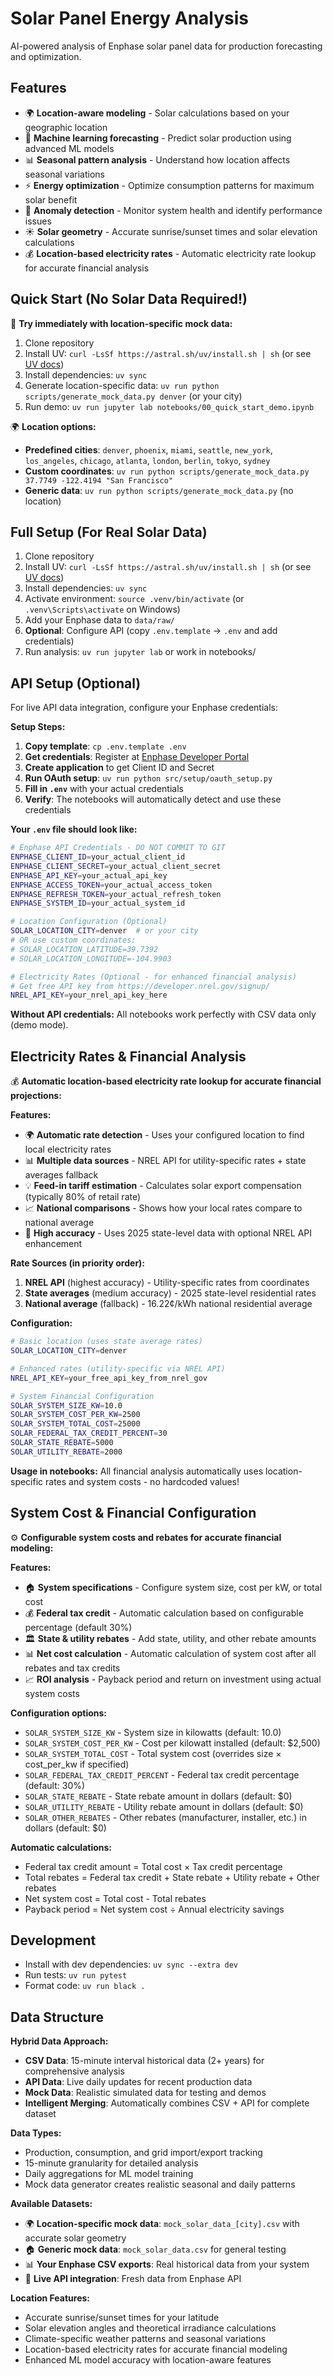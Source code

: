 # Solar Panel Energy Analysis

AI-powered analysis of Enphase solar panel data for production forecasting and optimization.

## Features
- 🌍 **Location-aware modeling** - Solar calculations based on your geographic location
- 🤖 **Machine learning forecasting** - Predict solar production using advanced ML models
- 📊 **Seasonal pattern analysis** - Understand how location affects seasonal variations
- ⚡ **Energy optimization** - Optimize consumption patterns for maximum solar benefit
- 🚨 **Anomaly detection** - Monitor system health and identify performance issues
- ☀️ **Solar geometry** - Accurate sunrise/sunset times and solar elevation calculations
- 💰 **Location-based electricity rates** - Automatic electricity rate lookup for accurate financial analysis

## Quick Start (No Solar Data Required!)
🚀 **Try immediately with location-specific mock data:**
1. Clone repository
2. Install UV: `curl -LsSf https://astral.sh/uv/install.sh | sh` (or see [UV docs](https://docs.astral.sh/uv/))
3. Install dependencies: `uv sync`
4. Generate location-specific data: `uv run python scripts/generate_mock_data.py denver` (or your city)
5. Run demo: `uv run jupyter lab notebooks/00_quick_start_demo.ipynb`

🌍 **Location options:**
- **Predefined cities**: `denver`, `phoenix`, `miami`, `seattle`, `new_york`, `los_angeles`, `chicago`, `atlanta`, `london`, `berlin`, `tokyo`, `sydney`
- **Custom coordinates**: `uv run python scripts/generate_mock_data.py 37.7749 -122.4194 "San Francisco"`
- **Generic data**: `uv run python scripts/generate_mock_data.py` (no location)

## Full Setup (For Real Solar Data)
1. Clone repository
2. Install UV: `curl -LsSf https://astral.sh/uv/install.sh | sh` (or see [UV docs](https://docs.astral.sh/uv/))
3. Install dependencies: `uv sync`
4. Activate environment: `source .venv/bin/activate` (or `.venv\Scripts\activate` on Windows)
5. Add your Enphase data to `data/raw/`
6. **Optional**: Configure API (copy `.env.template` → `.env` and add credentials)
7. Run analysis: `uv run jupyter lab` or work in notebooks/

## API Setup (Optional)
For live API data integration, configure your Enphase credentials:

**Setup Steps:**
1. **Copy template**: `cp .env.template .env`
2. **Get credentials**: Register at [Enphase Developer Portal](https://developer.enphase.com/)
3. **Create application** to get Client ID and Secret
4. **Run OAuth setup**: `uv run python src/setup/oauth_setup.py`
5. **Fill in `.env`** with your actual credentials
6. **Verify**: The notebooks will automatically detect and use these credentials

**Your `.env` file should look like:**
```bash
# Enphase API Credentials - DO NOT COMMIT TO GIT
ENPHASE_CLIENT_ID=your_actual_client_id
ENPHASE_CLIENT_SECRET=your_actual_client_secret
ENPHASE_API_KEY=your_actual_api_key
ENPHASE_ACCESS_TOKEN=your_actual_access_token
ENPHASE_REFRESH_TOKEN=your_actual_refresh_token
ENPHASE_SYSTEM_ID=your_actual_system_id

# Location Configuration (Optional)
SOLAR_LOCATION_CITY=denver  # or your city
# OR use custom coordinates:
# SOLAR_LOCATION_LATITUDE=39.7392
# SOLAR_LOCATION_LONGITUDE=-104.9903

# Electricity Rates (Optional - for enhanced financial analysis)
# Get free API key from https://developer.nrel.gov/signup/
NREL_API_KEY=your_nrel_api_key_here
```

**Without API credentials:** All notebooks work perfectly with CSV data only (demo mode).

## Electricity Rates & Financial Analysis
💰 **Automatic location-based electricity rate lookup for accurate financial projections:**

**Features:**
- 🌍 **Automatic rate detection** - Uses your configured location to find local electricity rates
- 📊 **Multiple data sources** - NREL API for utility-specific rates + state averages fallback
- 💡 **Feed-in tariff estimation** - Calculates solar export compensation (typically 80% of retail rate)
- 📈 **National comparisons** - Shows how your local rates compare to national average
- 🎯 **High accuracy** - Uses 2025 state-level data with optional NREL API enhancement

**Rate Sources (in priority order):**
1. **NREL API** (highest accuracy) - Utility-specific rates from coordinates
2. **State averages** (medium accuracy) - 2025 state-level residential rates
3. **National average** (fallback) - 16.22¢/kWh national residential average

**Configuration:**
```bash
# Basic location (uses state average rates)
SOLAR_LOCATION_CITY=denver

# Enhanced rates (utility-specific via NREL API)
NREL_API_KEY=your_free_api_key_from_nrel_gov

# System Financial Configuration
SOLAR_SYSTEM_SIZE_KW=10.0
SOLAR_SYSTEM_COST_PER_KW=2500
SOLAR_SYSTEM_TOTAL_COST=25000
SOLAR_FEDERAL_TAX_CREDIT_PERCENT=30
SOLAR_STATE_REBATE=5000
SOLAR_UTILITY_REBATE=2000
```

**Usage in notebooks:**
All financial analysis automatically uses location-specific rates and system costs - no hardcoded values!

## System Cost & Financial Configuration
⚙️ **Configurable system costs and rebates for accurate financial modeling:**

**Features:**
- 🏠 **System specifications** - Configure system size, cost per kW, or total cost
- 💰 **Federal tax credit** - Automatic calculation based on configurable percentage (default 30%)
- 🏛️ **State & utility rebates** - Add state, utility, and other rebate amounts
- 📊 **Net cost calculation** - Automatic calculation of system cost after all rebates and tax credits
- 📈 **ROI analysis** - Payback period and return on investment using actual system costs

**Configuration options:**
- `SOLAR_SYSTEM_SIZE_KW` - System size in kilowatts (default: 10.0)
- `SOLAR_SYSTEM_COST_PER_KW` - Cost per kilowatt installed (default: $2,500)
- `SOLAR_SYSTEM_TOTAL_COST` - Total system cost (overrides size × cost_per_kw if specified)
- `SOLAR_FEDERAL_TAX_CREDIT_PERCENT` - Federal tax credit percentage (default: 30%)
- `SOLAR_STATE_REBATE` - State rebate amount in dollars (default: $0)
- `SOLAR_UTILITY_REBATE` - Utility rebate amount in dollars (default: $0)
- `SOLAR_OTHER_REBATES` - Other rebates (manufacturer, installer, etc.) in dollars (default: $0)

**Automatic calculations:**
- Federal tax credit amount = Total cost × Tax credit percentage
- Total rebates = Federal tax credit + State rebate + Utility rebate + Other rebates
- Net system cost = Total cost - Total rebates
- Payback period = Net system cost ÷ Annual electricity savings

## Development
- Install with dev dependencies: `uv sync --extra dev`
- Run tests: `uv run pytest`
- Format code: `uv run black .`

## Data Structure
**Hybrid Data Approach:**
- **CSV Data**: 15-minute interval historical data (2+ years) for comprehensive analysis
- **API Data**: Live daily updates for recent production data
- **Mock Data**: Realistic simulated data for testing and demos
- **Intelligent Merging**: Automatically combines CSV + API for complete dataset

**Data Types:**
- Production, consumption, and grid import/export tracking
- 15-minute granularity for detailed analysis
- Daily aggregations for ML model training
- Mock data generator creates realistic seasonal and daily patterns

**Available Datasets:**
- 🌍 **Location-specific mock data**: `mock_solar_data_[city].csv` with accurate solar geometry
- 🏠 **Generic mock data**: `mock_solar_data.csv` for general testing
- 📊 **Your Enphase CSV exports**: Real historical data from your system
- 🔄 **Live API integration**: Fresh data from Enphase API

**Location Features:**
- Accurate sunrise/sunset times for your latitude
- Solar elevation angles and theoretical irradiance calculations
- Climate-specific weather patterns and seasonal variations
- Location-based electricity rates for accurate financial modeling
- Enhanced ML model accuracy with location-aware features